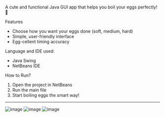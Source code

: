A cute and functional Java GUI app that helps you boil your eggs perfectly! 🥚

 Features
- Choose how you want your eggs done (soft, medium, hard)
- Simple, user-friendly interface
- Egg-cellent timing accuracy

Language and IDE used:
- Java Swing 
- NetBeans IDE

How to Run?
1. Open the project in NetBeans
2. Run the main file
3. Start boiling eggs the smart way!

---

![image](https://github.com/user-attachments/assets/0e324f2b-e1ae-44e0-aa1a-8875d5152c52)
![image](https://github.com/user-attachments/assets/29c93bb1-5cbc-447c-ad29-ff4d09a91e6a)
![image](https://github.com/user-attachments/assets/b0e39fc1-ede2-4842-b286-d5b644b1f7f5)

